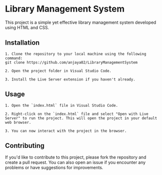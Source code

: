
# Library Management System


This project is a simple yet effective library management system developed using HTML and CSS.

## Installation

    1. Clone the repository to your local machine using the following command:
    git clone https://github.com/anjaya02/LibraryManagementSystem

    2. Open the project folder in Visual Studio Code.

    3. Install the Live Server extension if you haven't already. 

## Usage

    1. Open the `index.html` file in Visual Studio Code.

    2. Right-click on the `index.html` file and select "Open with Live Server" to run the project. This will open the project in your default web browser.

    3. You can now interact with the project in the browser.

## Contributing

If you'd like to contribute to this project, please fork the repository and create a pull request. You can also open an issue if you encounter any problems or have suggestions for improvements.







